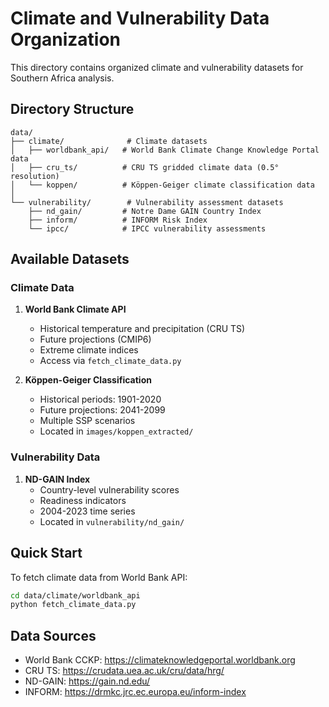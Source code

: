 # Climate and Vulnerability Data Organization

This directory contains organized climate and vulnerability datasets for Southern Africa analysis.

## Directory Structure

```
data/
├── climate/              # Climate datasets
│   ├── worldbank_api/   # World Bank Climate Change Knowledge Portal data
│   ├── cru_ts/          # CRU TS gridded climate data (0.5° resolution)
│   └── koppen/          # Köppen-Geiger climate classification data
│
└── vulnerability/        # Vulnerability assessment datasets
    ├── nd_gain/         # Notre Dame GAIN Country Index
    ├── inform/          # INFORM Risk Index
    └── ipcc/            # IPCC vulnerability assessments
```

## Available Datasets

### Climate Data

1. **World Bank Climate API**
   - Historical temperature and precipitation (CRU TS)
   - Future projections (CMIP6)
   - Extreme climate indices
   - Access via `fetch_climate_data.py`

2. **Köppen-Geiger Classification**
   - Historical periods: 1901-2020 
   - Future projections: 2041-2099
   - Multiple SSP scenarios
   - Located in `images/koppen_extracted/`

### Vulnerability Data

1. **ND-GAIN Index**
   - Country-level vulnerability scores
   - Readiness indicators
   - 2004-2023 time series
   - Located in `vulnerability/nd_gain/`

## Quick Start

To fetch climate data from World Bank API:
```bash
cd data/climate/worldbank_api
python fetch_climate_data.py
```

## Data Sources

- World Bank CCKP: https://climateknowledgeportal.worldbank.org
- CRU TS: https://crudata.uea.ac.uk/cru/data/hrg/
- ND-GAIN: https://gain.nd.edu/
- INFORM: https://drmkc.jrc.ec.europa.eu/inform-index